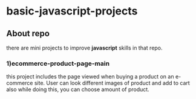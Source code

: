 # basic-javascript-projects
## About repo
there are mini projects to improve **javascript** skills in that repo. 
### 1)ecommerce-product-page-main
this project includes the page viewed when buying a product on an e-commerce site. User can look different images of product and add to cart also while doing this, you can choose amount of product.
